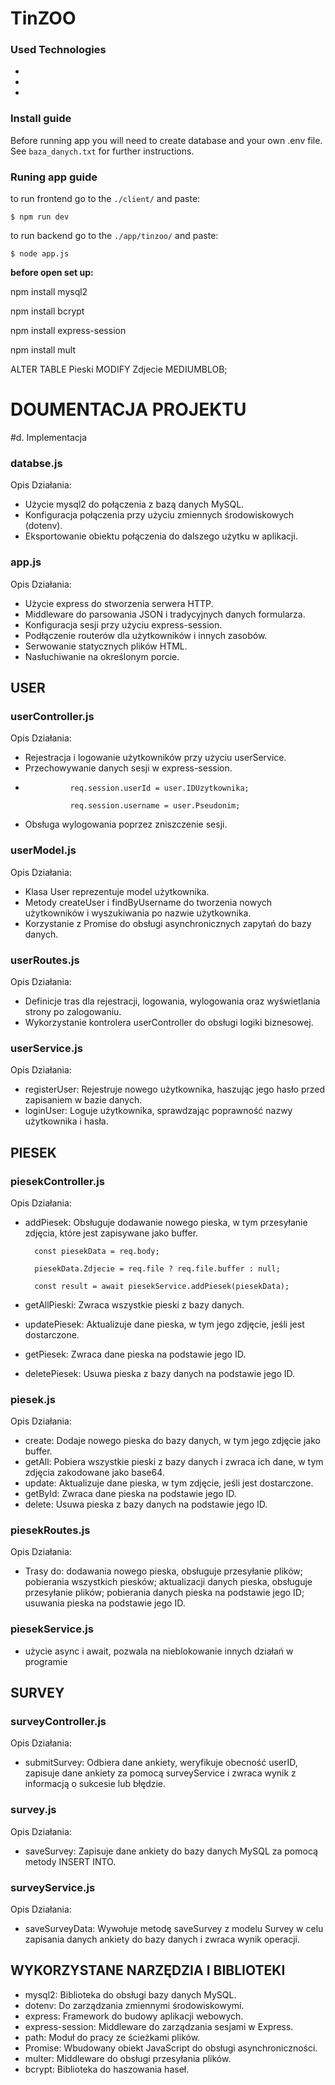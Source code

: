 # TinZOO
### Used Technologies
-
-
-
### Install guide
Before running app you will need to create database and your own .env file. See `baza_danych.txt` for further instructions.
### Runing app guide
to run frontend go to the `./client/` and paste:
```
$ npm run dev
```
to run backend go to the `./app/tinzoo/` and paste:
```
$ node app.js
```


**before open set up:**

npm install mysql2

npm install bcrypt

npm install express-session

npm install mult

ALTER TABLE Pieski MODIFY Zdjecie MEDIUMBLOB;



# DOUMENTACJA PROJEKTU

#d. Implementacja

### databse.js
Opis Działania:

- Użycie mysql2 do połączenia z bazą danych MySQL.
- Konfiguracja połączenia przy użyciu zmiennych środowiskowych (dotenv).
- Eksportowanie obiektu połączenia do dalszego użytku w aplikacji.

### app.js
Opis Działania:

- Użycie express do stworzenia serwera HTTP.
- Middleware do parsowania JSON i tradycyjnych danych formularza.
- Konfiguracja sesji przy użyciu express-session.
- Podłączenie routerów dla użytkowników i innych zasobów.
- Serwowanie statycznych plików HTML.
- Nasłuchiwanie na określonym porcie.

## USER
### userController.js
Opis Działania:

- Rejestracja i logowanie użytkowników przy użyciu userService.
- Przechowywanie danych sesji w express-session.
- 
                req.session.userId = user.IDUzytkownika;
  
                req.session.username = user.Pseudonim;
  
- Obsługa wylogowania poprzez zniszczenie sesji.
### userModel.js
Opis Działania:

- Klasa User reprezentuje model użytkownika.
- Metody createUser i findByUsername do tworzenia nowych użytkowników i wyszukiwania po nazwie użytkownika.
- Korzystanie z Promise do obsługi asynchronicznych zapytań do bazy danych.
### userRoutes.js
Opis Działania:

- Definicje tras dla rejestracji, logowania, wylogowania oraz wyświetlania strony po zalogowaniu.
- Wykorzystanie kontrolera userController do obsługi logiki biznesowej.

### userService.js
Opis Działania:

- registerUser: Rejestruje nowego użytkownika, haszując jego hasło przed zapisaniem w bazie danych.
- loginUser: Loguje użytkownika, sprawdzając poprawność nazwy użytkownika i hasła.

## PIESEK
### piesekController.js
Opis Działania:

- addPiesek: Obsługuje dodawanie nowego pieska, w tym przesyłanie zdjęcia, które jest zapisywane jako buffer.

        const piesekData = req.body;
        
        piesekData.Zdjecie = req.file ? req.file.buffer : null;
        
        const result = await piesekService.addPiesek(piesekData);
        
- getAllPieski: Zwraca wszystkie pieski z bazy danych.
- updatePiesek: Aktualizuje dane pieska, w tym jego zdjęcie, jeśli jest dostarczone.
- getPiesek: Zwraca dane pieska na podstawie jego ID.
- deletePiesek: Usuwa pieska z bazy danych na podstawie jego ID.

### piesek.js
Opis Działania:

- create: Dodaje nowego pieska do bazy danych, w tym jego zdjęcie jako buffer.
- getAll: Pobiera wszystkie pieski z bazy danych i zwraca ich dane, w tym zdjęcia zakodowane jako base64.
- update: Aktualizuje dane pieska, w tym zdjęcie, jeśli jest dostarczone.
- getById: Zwraca dane pieska na podstawie jego ID.
- delete: Usuwa pieska z bazy danych na podstawie jego ID.

### piesekRoutes.js
Opis Działania:

- Trasy do: dodawania nowego pieska, obsługuje przesyłanie plików; pobierania wszystkich piesków; aktualizacji danych pieska, obsługuje przesyłanie plików; pobierania danych pieska na podstawie jego ID; usuwania pieska na podstawie jego ID.

### piesekService.js
- użycie async i await, pozwala na nieblokowanie innych działań w programie

## SURVEY
### surveyController.js
Opis Działania:

- submitSurvey: Odbiera dane ankiety, weryfikuje obecność userID, zapisuje dane ankiety za pomocą surveyService i zwraca wynik z informacją o sukcesie lub błędzie.

### survey.js
Opis Działania:

- saveSurvey: Zapisuje dane ankiety do bazy danych MySQL za pomocą metody INSERT INTO.

### surveyService.js
Opis Działania:

- saveSurveyData: Wywołuje metodę saveSurvey z modelu Survey w celu zapisania danych ankiety do bazy danych i zwraca wynik operacji.

## WYKORZYSTANE NARZĘDZIA I BIBLIOTEKI
- mysql2: Biblioteka do obsługi bazy danych MySQL.
- dotenv: Do zarządzania zmiennymi środowiskowymi.
- express: Framework do budowy aplikacji webowych.
- express-session: Middleware do zarządzania sesjami w Express.
- path: Moduł do pracy ze ścieżkami plików.
- Promise: Wbudowany obiekt JavaScript do obsługi asynchroniczności.
- multer: Middleware do obsługi przesyłania plików.
- bcrypt: Biblioteka do haszowania haseł.
